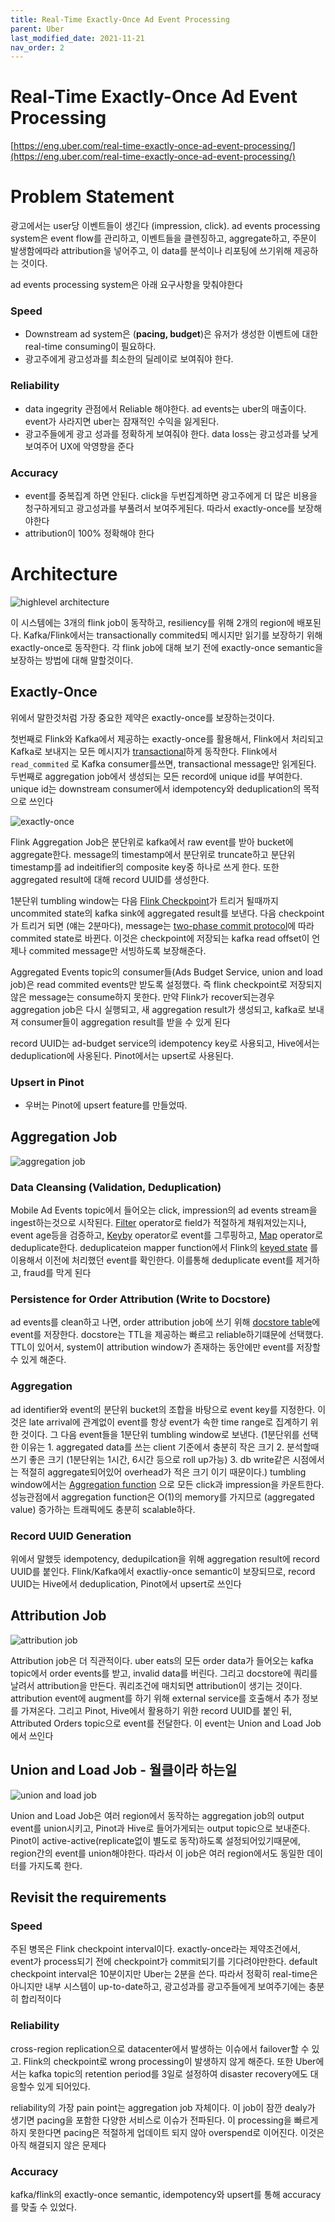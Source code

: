 ```yaml
---
title: Real-Time Exactly-Once Ad Event Processing
parent: Uber
last_modified_date: 2021-11-21
nav_order: 2
---
```

# Real-Time Exactly-Once Ad Event Processing



[https://eng.uber.com/real-time-exactly-once-ad-event-processing/](https://eng.uber.com/real-time-exactly-once-ad-event-processing/)

# Problem Statement

광고에서는 user당 이벤트들이 생긴다 (impression, click). ad events processing system은 event flow를 관리하고, 이벤트들을 클렌징하고, aggregate하고, 주문이 발생함에따라 attribution을 넣어주고, 이 data를 분석이나 리포팅에 쓰기위해 제공하는 것이다.

ad events processing system은 아래 요구사항을 맞춰야한다

### Speed

- Downstream ad system은 (**pacing, budget**)은 유저가 생성한 이벤트에 대한 real-time consuming이 필요하다.
- 광고주에게 광고성과를 최소한의 딜레이로 보여줘야 한다.

### Reliability

- data ingegrity 관점에서 Reliable 해야한다. ad events는 uber의 매출이다. event가 사라지면 uber는 잠재적인 수익을 잃게된다.
- 광고주들에게 광고 성과를 정확하게 보여줘야 한다. data loss는 광고성과를 낮게 보여주어 UX에 악영향을 준다

### Accuracy

- event를 중복집계 하면 안된다. click을 두번집계하면 광고주에게 더 많은 비용을 청구하게되고 광고성과를 부풀려서 보여주게된다. 따라서 exactly-once를 보장해야한다
- attribution이 100% 정확해야 한다

# Architecture

![highlevel architecture](real-time-exactly-once-ad-event-processing/Untitled.png)

이 시스템에는 3개의 flink job이 동작하고, resiliency를 위해 2개의 region에 배포된다. Kafka/Flink에서는 transactionally commited되 메시지만 읽기를 보장하기 위해 exactly-once로 동작한다. 각 flink job에 대해 보기 전에 exactly-once semantic을 보장하는 방법에 대해 말할것이다.

## Exactly-Once

위에서 말한것처럼 가장 중요한 제약은 exactly-once를 보장하는것이다.

첫번째로 Flink와 Kafka에서 제공하는 exactly-once를 활용해서, Flink에서 처리되고 Kafka로 보내지는 모든 메시지가 [transactional](Real-Time%20Exactly-Once%20Ad%20Event%20Processing.md)하게 동작한다. Flink에서 `read_commited` 로 Kafka consumer를쓰면, transactional message만 읽게된다. 두번째로 aggregation job에서 생성되는 모든 record에 unique id를 부여한다. unique id는 downstream consumer에서 idempotency와 deduplication의 목적으로 쓰인다

![exactly-once](real-time-exactly-once-ad-event-processing/Untitled1.png)

Flink Aggregation Job은 분단위로 kafka에서 raw event를 받아 bucket에 aggregate한다. message의 timestamp에서 분단위로 truncate하고 분단위 timestamp를 ad indeitifier의 composite key중 하나로 쓰게 한다. 또한 aggregated result에 대해 record UUID를 생성한다.

1분단위 tumbling window는 다음 [Flink Checkpoint](https://ci.apache.org/projects/flink/flink-docs-master/docs/dev/datastream/fault-tolerance/checkpointing/)가 트리거 될때까지 uncommited state의 kafka sink에 aggregated result를 보낸다. 다음 checkpoint가 트리거 되면 (얘는 2분마다), message는 [two-phase commit protocol](https://flink.apache.org/features/2018/03/01/end-to-end-exactly-once-apache-flink.html)에 따라 commited state로 바뀐다. 이것은 checkpoint에 저장되는 kafka read offset이 언제나 commited message만 서빙하도록 보장해준다.

Aggregated Events topic의 consumer들(Ads Budget Service, union and load job)은 read commited events만 받도록 설정했다. 즉 flink checkpoint로 저장되지않은 message는 consume하지 못한다. 만약 Flink가 recover되는경우 aggregation job은 다시 실행되고, 새 aggregation result가 생성되고, kafka로 보내져 consumer들이 aggregation result를 받을 수 있게 된다

record UUID는 ad-budget service의 idempotency key로 사용되고, Hive에서는 deduplication에 사옹된다. Pinot에서는 upsert로 사용된다.

### Upsert in Pinot

- 우버는 Pinot에 upsert feature를 만들었따.

## Aggregation Job

![aggregation job](real-time-exactly-once-ad-event-processing/Untitled2.png)

### Data Cleansing (Validation, Deduplication)

Mobile Ad Events topic에서 들어오는 click, impression의 ad events stream을 ingest하는것으로 시작된다. [Filter](https://ci.apache.org/projects/flink/flink-docs-master/docs/dev/datastream/operators/overview/#filter) operator로 field가 적절하게 채워져있는지나, event age등을 검증하고, [Keyby](https://ci.apache.org/projects/flink/flink-docs-master/docs/dev/datastream/operators/overview/#keyby) operator로 event를 그루핑하고, [Map](https://ci.apache.org/projects/flink/flink-docs-master/docs/dev/datastream/operators/overview/#map) operator로 deduplicate한다. deduplicateion mapper function에서 Flink의 [keyed state](https://ci.apache.org/projects/flink/flink-docs-master/docs/dev/datastream/fault-tolerance/state/#using-keyed-state) 를 이용해서 이전에 처리했던 event를 확인한다. 이를통해 deduplicate event를 제거하고, fraud를 막게 된다

### Persistence for Order Attribution (Write to Docstore)

ad events를 clean하고 나면, order attribution job에 쓰기 위해 [docstore table](https://eng.uber.com/schemaless-sql-database/)에 event를 저장한다. docstore는 TTL을 제공하는 빠르고 reliable하기떄문에 선택했다. TTL이 있어서, system이 attribution window가 존재하는 동안에만 event를 저장할 수 있게 해준다.

### Aggregation

ad identifier와 event의 분단위 bucket의 조합을 바탕으로 event key를 지정한다. 이것은 late arrival에 관계없이 event를 항상 event가 속한 time range로 집계하기 위한 것이다. 그 다음 event들을 1분단위 tumbling window로 보낸다. (1분단위를 선택한 이유는 1. aggregated data를 쓰는 client 기준에서 충분히 작은 크기 2. 분석할때 쓰기 좋은 크기 (1분단위는 1시간, 6시간 등으로 roll up가능) 3.  db write같은 시점에서는 적절히 aggregate되어있어 overhead가 적은 크기 이기 때문이다.) tumbling window에서는 [Aggregation function](https://ci.apache.org/projects/flink/flink-docs-release-1.13/docs/dev/datastream/operators/windows/#aggregatefunction) 으로 모든 click과 impression을 카운트한다. 성능관점에서 aggregation function은 O(1)의 memory를 가지므로 (aggregated value) 증가하는 트래픽에도 충분히 scalable하다.

### Record UUID Generation

위에서 말했듯 idempotency, dedupilcation을 위해 aggregation result에 record UUID를 붙인다. Flink/Kafka에서 exactliy-once semantic이 보장되므로, record UUID는 Hive에서 deduplication, Pinot에서 upsert로 쓰인다

## Attribution Job

![attribution job](real-time-exactly-once-ad-event-processing/Untitled3.png)

Attribution job은 더 직관적이다. uber eats의 모든 order data가 들어오는 kafka topic에서 order events를 받고, invalid data를 버린다. 그리고 docstore에 쿼리를 날려서 attribution을 만든다. 쿼리조건에 매치되면 attribution이 생기는 것이다. attribution event에 augment를 하기 위해 external service를 호출해서 추가 정보를 가져온다. 그리고 Pinot, Hive에서 활용하기 위한 record UUID를 붙인 뒤, Attributed Orders topic으로 event를 전달한다. 이 event는 Union and Load Job에서 쓰인다

## Union and Load Job - 월클이라 하는일

![union and load job](real-time-exactly-once-ad-event-processing/Untitled4.png)

Union and Load Job은 여러 region에서 동작하는 aggregation job의 output event를 union시키고, Pinot과 Hive로 들어가게되는 output topic으로 보내준다. Pinot이 active-active(replicate없이 별도로 동작)하도록 설정되어있기때문에, region간의 event를 union해야한다. 따라서 이 job은 여러 region에서도 동일한 데이터를 가지도록 한다.

## Revisit the requirements

### Speed

주된 병목은 Flink checkpoint interval이다. exactly-once라는 제약조건에서, event가 process되기 전에 checkpoint가 commit되기를 기다려야만한다. default checkpoint interval은 10분이지만 Uber는 2분을 쓴다. 따라서 정확히 real-time은 아니지만 내부 시스템이 up-to-date하고, 광고성과를 광고주들에게 보여주기에는 충분히 합리적이다

### Reliability

cross-region replication으로 datacenter에서 발생하는 이슈에서 failover할 수 있고. Flink의 checkpoint로 wrong processing이 발생하지 않게 해준다. 또한 Uber에서는 kafka topic의 retention period를 3일로 설정하여 disaster recovery에도 대응할수 있게 되어있다.

reliability의 가장 pain point는 aggregation job 자체이다. 이 job이 잠깐 dealy가 생기면 pacing을 포함한 다양한 서비스로 이슈가 전파된다. 이 processing을 빠르게 하지 못한다면 pacing은 적절하게 업데이트 되지 않아 overspend로 이어진다. 이것은 아직 해결되지 않은 문제다

### Accuracy

kafka/flink의 exactly-once semantic, idempotency와 upsert를 통해 accuracy를 맞출 수 있었다.
